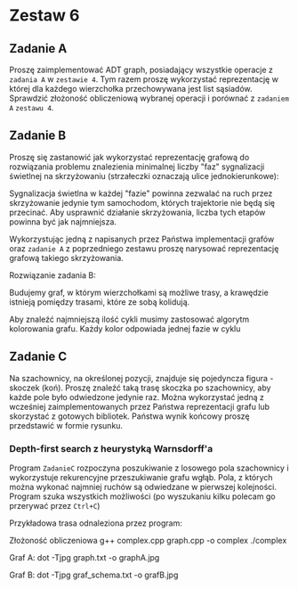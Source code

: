 # Zestaw 6

## Zadanie A

Proszę zaimplementować ADT graph, posiadający wszystkie operacje z `zadania A` w `zestawie 4`. Tym razem proszę wykorzystać reprezentację w której dla każdego wierzchołka przechowywana jest list sąsiadów. Sprawdzić złożoność obliczeniową wybranej operacji i porównać z `zadaniem A` `zestawu 4`.

## Zadanie B

Proszę się zastanowić jak wykorzystać reprezentację grafową do rozwiązania problemu znalezienia minimalnej liczby "faz" sygnalizacji świetlnej na skrzyżowaniu (strzałeczki oznaczają ulice jednokierunkowe):


Sygnalizacja świetlna w każdej "fazie" powinna zezwalać na ruch przez skrzyżowanie jedynie tym samochodom, których trajektorie nie będą się przecinać. Aby usprawnić działanie skrzyżowania, liczba tych etapów powinna być jak najmniejsza.

Wykorzystując jedną z napisanych przez Państwa implementacji grafów oraz `zadanie A` z poprzedniego zestawu proszę narysować reprezentację grafową takiego skrzyżowania.

Rozwiązanie zadania B:

Budujemy graf, w którym wierzchołkami są możliwe trasy, a krawędzie istnieją pomiędzy trasami, które ze sobą kolidują.

Aby znaleźć najmniejszą ilość cykli musimy zastosować algorytm kolorowania grafu. Każdy kolor odpowiada jednej fazie w cyklu

## Zadanie C

Na szachownicy, na określonej pozycji, znajduje się pojedyncza figura - skoczek (koń). Proszę znaleźć taką trasę skoczka po szachownicy, aby każde pole było odwiedzone jedynie raz. Można wykorzystać jedną z wcześniej zaimplementowanych przez Państwa reprezentacji grafu lub skorzystać z gotowych bibliotek. Państwa wynik końcowy proszę przedstawić w formie rysunku.

### Depth-first search z heurystyką Warnsdorff'a

Program `ZadanieC` rozpoczyna poszukiwanie z losowego pola szachownicy i wykorzystuje rekurencyjne przeszukiwanie grafu wgłąb. Pola, z których można wykonać najmniej ruchów są odwiedzane w pierwszej kolejności. Program szuka wszystkich możliwości (po wyszukaniu kilku polecam go przerywać przez `Ctrl+C`)

Przykładowa trasa odnaleziona przez program:


Złożoność obliczeniowa
  g++ complex.cpp graph.cpp -o complex
	./complex

Graf A: 
    dot -Tjpg graph.txt -o graphA.jpg

Graf B: 
    dot -Tjpg graf_schema.txt -o grafB.jpg
